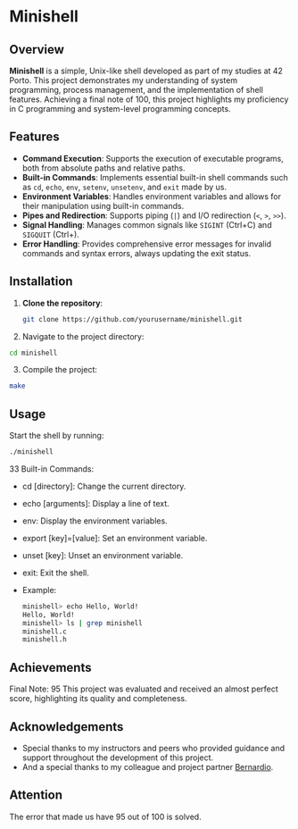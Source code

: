 # Minishell

## Overview

**Minishell** is a simple, Unix-like shell developed as part of my studies at 42 Porto. This project demonstrates my understanding of system programming, process management, and the implementation of shell features. Achieving a final note of 100, this project highlights my proficiency in C programming and system-level programming concepts.

## Features

- **Command Execution**: Supports the execution of executable programs, both from absolute paths and relative paths.
- **Built-in Commands**: Implements essential built-in shell commands such as `cd`, `echo`, `env`, `setenv`, `unsetenv`, and `exit` made by us.
- **Environment Variables**: Handles environment variables and allows for their manipulation using built-in commands.
- **Pipes and Redirection**: Supports piping (`|`) and I/O redirection (`<`, `>`, `>>`).
- **Signal Handling**: Manages common signals like `SIGINT` (Ctrl+C) and `SIGQUIT` (Ctrl+\).
- **Error Handling**: Provides comprehensive error messages for invalid commands and syntax errors, always updating the exit status.

## Installation

1. **Clone the repository**:
   ```bash
   git clone https://github.com/yourusername/minishell.git
   ```
2. Navigate to the project directory:
  ```bash
  cd minishell
  ```
3. Compile the project:
  ```bash
  make
  ```

## Usage
Start the shell by running:

  ```bash
  ./minishell
  ```

33 Built-in Commands:

- cd [directory]: Change the current directory.
- echo [arguments]: Display a line of text.
- env: Display the environment variables.
- export [key]=[value]: Set an environment variable.
- unset [key]: Unset an environment variable.
- exit: Exit the shell.

- Example:
  ```bash
  minishell> echo Hello, World!
  Hello, World!
  minishell> ls | grep minishell
  minishell.c
  minishell.h
  ```

## Achievements
Final Note: 95
This project was evaluated and received an almost perfect score, highlighting its quality and completeness.

## Acknowledgements
- Special thanks to my instructors and peers who provided guidance and support throughout the development of this project.
- And a special thanks to my colleague and project partner <a href="https://github.com/berestv" target="_blank">Bernardio</a>.

## Attention
The error that made us have 95 out of 100 is solved.
